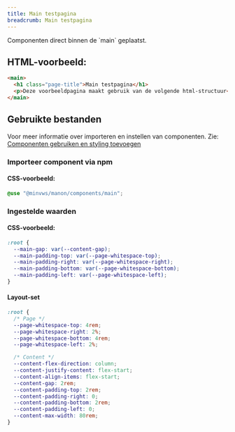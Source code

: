 ```yaml
---
title: Main testpagina
breadcrumb: Main testpagina
---
```


<p id="introduction">Componenten direct binnen de `main` geplaatst.</p>

<h2>HTML-voorbeeld:</h2>

```html
<main>
  <h1 class="page-title">Main testpagina</h1>
  <p>Deze voorbeeldpagina maakt gebruik van de volgende html-structuur</p>
</main>
```

<h2>Gebruikte bestanden</h2>

Voor meer informatie over importeren en instellen van componenten. Zie: [Componenten gebruiken en styling toevoegen](/getting-started/installation)

### Importeer component via npm

#### CSS-voorbeeld:

```scss
@use "@minvws/manon/components/main";
```

<h3>Ingestelde waarden</h3>

#### CSS-voorbeeld:

```css
:root {
  --main-gap: var(--content-gap);
  --main-padding-top: var(--page-whitespace-top);
  --main-padding-right: var(--page-whitespace-right);
  --main-padding-bottom: var(--page-whitespace-bottom);
  --main-padding-left: var(--page-whitespace-left);
}
```

#### Layout-set

```css
:root {
  /* Page */
  --page-whitespace-top: 4rem;
  --page-whitespace-right: 2%;
  --page-whitespace-bottom: 4rem;
  --page-whitespace-left: 2%;

  /* Content */
  --content-flex-direction: column;
  --content-justify-content: flex-start;
  --content-align-items: flex-start;
  --content-gap: 2rem;
  --content-padding-top: 2rem;
  --content-padding-right: 0;
  --content-padding-bottom: 2rem;
  --content-padding-left: 0;
  --content-max-width: 80rem;
}
```
